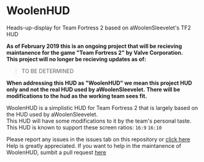 # WoolenHUD
Heads-up-display for Team Fortress 2 based on aWoolenSleevelet's TF2 HUD

**As of February 2019 this is an ongoing project that will be recieving maintanence for the game "Team Fortress 2" by Valve Corporation.**</br>
**This project will no longer be recieving updates as of:**

> TO BE DETERMINED

**When addressing this HUD as "WoolenHUD" we mean this project HUD only and not the real HUD used by aWoolenSleevelet.**
**There will be modifications to the hud as the working team sees fit.**

WoolenHUD is a simplistic HUD for Team Fortress 2 that is largely based on the HUD used by aWoolenSleevelet.</br>
This HUD will have some modifications to it by the team's personal taste.</br>
This HUD is known to support these screen ratios: `16:9` `16:10`</br>

Please report any issues in the issues tab on this repository or [click here](https://github.com/DankZone/WoolenHUD/issues)</br>
Help is greatly appreciated. If you want to help in the maintanence of WoolenHUD, sumbit a pull request [here](https://github.com/DankZone/WoolenHUD/pulls)

